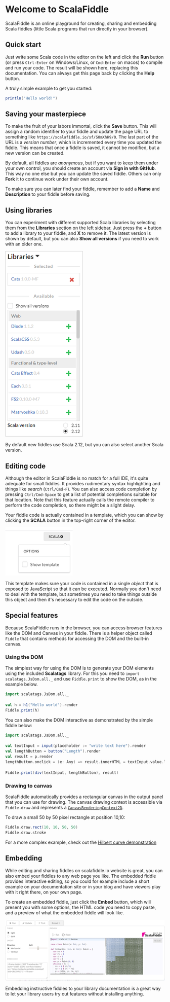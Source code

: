 # Welcome to ScalaFiddle

ScalaFiddle is an online playground for creating, sharing and embedding Scala fiddles (little Scala programs that run
directly in your browser).

## Quick start

Just write some Scala code in the editor on the left and click the **Run** button (or press `Ctrl-Enter` on Windows/Linux, or
`Cmd-Enter` on macos) to compile and run your code. The result will be shown here, replacing this documentation. You can
always get this page back by clicking the **Help** button.

A truly simple example to get you started:

```scala
println("Hello world!")
```

## Saving your masterpiece

To make the fruit of your labors immortal, click the **Save** button. This will assign a random identifier to your fiddle and
update the page URL to something like `https://scalafiddle.io/sf/S0mXhH9/0`. The last part of the URL is a _version number_,
which is incremented every time you updated the fiddle. This means that once a fiddle is saved, it cannot be modified, but a
new version can be created.

By default, all fiddles are _anonymous_, but if you want to keep them under your own control, you should create an account
via **Sign in with GitHub**. This way no one else but you can update the saved fiddle. Others can only **Fork** it to
continue work under their own account.

To make sure you can later find your fiddle, remember to add a **Name** and **Description** to your fiddle before saving.

## Using libraries

You can experiment with different supported Scala libraries by selecting them from the **Libraries** section on the left
sidebar. Just press the **+** button to add a library to your fiddle, and **X** to remove it. The latest version is shown by
default, but you can also **Show all versions** if you need to work with an older one.

![libraries](libraries.png)

By default new fiddles use Scala 2.12, but you can also select another Scala version.

## Editing code

Although the editor in ScalaFiddle is no match for a full IDE, it's quite adequate for small fiddles. It provides rudimentary
syntax highlighting and things like _search_ (`Ctrl/Cmd-F`). You can also access code completion by pressing `Ctrl/Cmd-Space`
to get a list of potential completions suitable for that location. Note that this feature actually calls the remote compiler
to perform the code completion, so there might be a slight delay.

Your fiddle code is actually contained in a template, which you can show by clicking the **SCALA** button in the top-right
corner of the editor.

![showtemplate](showtemplate.png)

This template makes sure your code is contained in a single _object_ that is exposed to JavaScript so that it can be
executed. Normally you don't need to deal with the template, but sometimes you need to take things outside this object and
then it's necessary to edit the code on the outside.

## Special features

Because ScalaFiddle runs in the browser, you can access browser features like the DOM and Canvas in your fiddle. There is a
helper object called `Fiddle` that contains methods for accessing the DOM and the built-in canvas.

### Using the DOM

The simplest way for using the DOM is to generate your DOM elements using the included **Scalatags** library. For this you
need to `import scalatags.JsDom.all._` and use `Fiddle.print` to show the DOM, as in the example below.

```scala
import scalatags.JsDom.all._

val h = h1("Hello world").render
Fiddle.print(h)
```

You can also make the DOM interactive as demonstrated by the simple fiddle below:

```scala
import scalatags.JsDom.all._

val textInput = input(placeholder := "write text here").render
val lengthButton = button("Length").render
val result = p.render
lengthButton.onclick = (e: Any) => result.innerHTML = textInput.value.length.toString

Fiddle.print(div(textInput, lengthButton), result)
```

### Drawing to canvas

ScalaFiddle automatically provides a rectangular canvas in the output panel that you can use for drawing. The canvas drawing
context is accessible via `Fiddle.draw` and represents a
[`CanvasRenderingContext2D`](https://developer.mozilla.org/en/docs/Web/API/CanvasRenderingContext2D).

To draw a small 50 by 50 pixel rectangle at position 10,10:
```scala
Fiddle.draw.rect(10, 10, 50, 50)
Fiddle.draw.stroke
```

For a more complex example, check out the <a href="https://scalafiddle.io/sf/UbLKYAK/1" target="_top">Hilbert curve demonstration</a>

## Embedding

While editing and sharing fiddles on scalafiddle.io website is great, you can also embed your fiddles to any web page you
like. The embedded fiddle provides interactive editing, so you could for example include a short example on your
documentation site or in your blog and have viewers play with it right there, on your own page.

To create an embedded fiddle, just click the **Embed** button, which will present you with some options, the HTML code you
need to copy paste, and a preview of what the embedded fiddle will look like.

![embed](embed.png)

Embedding instructive fiddles to your library documentation is a great way to let your library users try out features without
installing anything.
